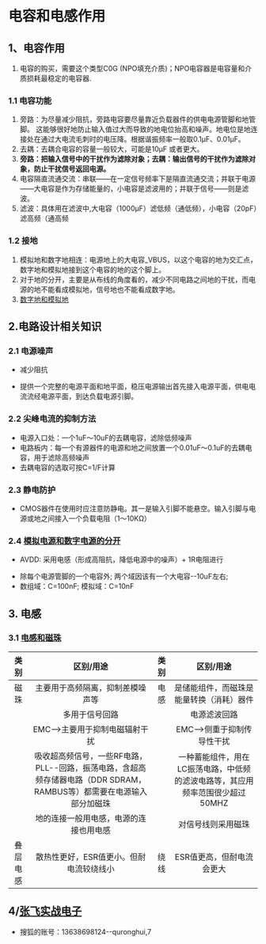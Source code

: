 # 电容和电感作用
## 1、电容作用
1. 电容的购买，需要这个类型C0G (NPO填充介质)；NPO电容器是电容量和介质损耗最稳定的电容器.
### 1.1 电容功能
1. 旁路：为尽量减少阻抗，旁路电容要尽量靠近负载器件的供电电源管脚和地管脚。 这能够很好地防止输入值过大而导致的地电位抬高和噪声。地电位是地连接处在通过大电流毛刺时的电压降。根据谐振频率一般取0.1μF、0.01μF。
2. 去耦：去耦合电容的容量一般较大，可能是10μF 或者更大。
3. **旁路：把输入信号中的干扰作为滤除对象；去耦：输出信号的干扰作为滤除对象，防止干扰信号返回电源。**
4. 电容隔直流通交流：串联——在一定信号频率下是隔直流通交流；并联于电源——大电容是作为存储能量的，小电容是滤波用的；并联于信号——则是滤波。
5. 滤波：具体用在滤波中,大电容（1000μF）滤低频（通低频），小电容（20pF）滤高频（通高频

### 1.2 接地
1. 模拟地和数字地相连：电源地上的大电容_VBUS，以这个电容的地为交汇点，数字地和模拟地接到这个电容的地的这个脚上。
2. 对于地的分开，主要是从布线的角度看的，减少不同电路之间地的干扰，而电源的地不能看成模拟地，信号地也不能看成数字地。
3. [数字地和模拟地](https://blog.csdn.net/Dwylin/article/details/39525511)
## 2.电路设计相关知识
### 2.1 电源噪声
- 减少阻抗
+ 提供一个完整的电源平面和地平面，稳压电源输出首先接入电源平面，供电电流流经电源平面，到达负载电源引脚。
### 2.2 尖峰电流的抑制方法
+ 电源入口处：一个1uF～10uF的去耦电容，滤除低频噪声
+ 电路板内：每一个有源器件的电源和地之间放置一个0.01uF～0.1uF的去耦电容，用于滤除高频噪声
+ 去耦电容的选取可按C=1/F计算
### 2.3 静电防护
+ CMOS器件在使用时应注意防静电。其一是输入引脚不能悬空。输入引脚与电源或地之间接入一个负载电阻（1～10KΩ）
### 2.4 [模拟电源和数字电源的分开](https://blog.csdn.net/gtkknd/article/details/39493923)
+ AVDD: 采用电感（形成高阻抗，降低电源中的噪声）+ 1R电阻进行
- 除每个电源管脚的一个电容外; 两个域因该有一个大电容--10uF左右;
- 数组域：C=100nF; 模拟域：C=10nF
## 3. 电感
### 3.1 [电感和磁珠](http://bbs.elecfans.com/jishu_303284_1_1.html)
|类别|区别/用途|类别|区别/用途|
|:-:|:-:|:-:|:-:|
|磁珠|主要用于高频隔离，抑制差模噪声等|电感|是储能组件，而磁珠是能量转换（消耗）器件
||多用于信号回路||电源滤波回路|
||EMC-->主要用于抑制电磁辐射干扰||EMC-->侧重于抑制传导性干扰|
||吸收超高频信号，一些RF电路，PLL--回路，振荡电路，含超高频存储器电路（DDR SDRAM，RAMBUS等）都需要在电源输入部分加磁珠||一种蓄能组件，用在LC振荡电路，中低频的滤波电路等，其应用频率范围很少超过50MHZ|
||地的连接一般用电感，电源的连接也用电感||对信号线则采用磁珠
|叠层电感|散热性更好，ESR值更小。但耐电流较绕线小|绕线|ESR值更高，但耐电流会更大
## 4/[张飞实战电子](http://mp.sohu.com/profile?xpt=ZmNzZGUtc2hAc29odS5jb20=&_f=index_pagemp_2)
+ 搜狐的账号：13638698124--quronghui,7